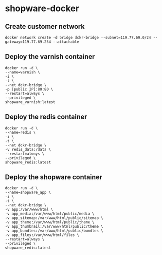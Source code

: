 # shopware-docker

## Create customer network
``` docker network create -d bridge dckr-bridge --subnet=119.77.69.0/24 --gateway=119.77.69.254 --attachable ```



## Deploy the varnish container

```
docker run -d \
--name=varnish \
-i \
-t \
--net dckr-bridge \
-p [public IP]:80:80 \
--restart=always \
--privileged \
shopware_varnish:latest
```

## Deploy the redis container

```
docker run -d \
--name=redis \
-i \
-t \
--net dckr-bridge \
-v redis_data:/data \
--restart=always \
--privileged \
shopware_redis:latest
```


## Deploy the shopware container

```
docker run -d \
--name=shopware_app \
-i \
-t \
--net dckr-bridge \
-v app:/var/www/html \
-v app_media:/var/www/html/public/media \
-v app_sitemap:/var/www/html/public/sitemap \
-v app_theme:/var/www/html/public/theme \
-v app_thumbnail:/var/www/html/public/theme \
-v app_bundles:/var/www/html/public/bundles \
-v app_files:/var/www/html/files \
--restart=always \
--privileged \
shopware_redis:latest
```
